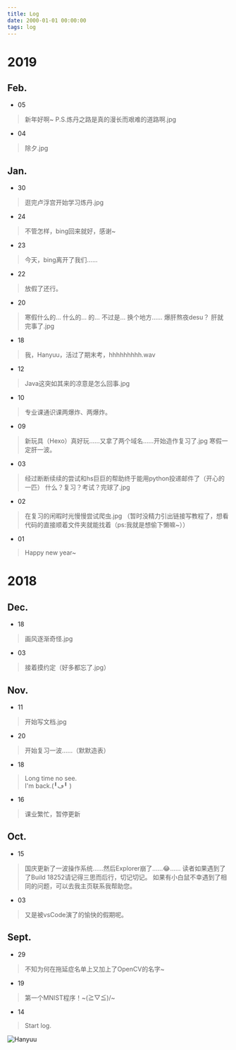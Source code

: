 ```yaml
---
title: Log
date: 2000-01-01 00:00:00
tags: log
---
```



# 2019
## Feb.
* 05
> 新年好啊~
> P.S.炼丹之路是真的漫长而艰难的道路啊.jpg
* 04
> 除夕.jpg
## Jan.
* 30
> 逛完卢浮宫开始学习炼丹.jpg
* 24
> 不管怎样，bing回来就好，感谢~
* 23
> 今天，bing离开了我们……
* 22
> 放假了还行。
* 20
> 寒假什么的…
> 什么的…
> 的…
> 不过是…
> 换个地方……
> 爆肝熬夜desu？
> 肝就完事了.jpg
* 18
> 我，Hanyuu，活过了期末考，hhhhhhhhh.wav
* 12
> Java这突如其来的凉意是怎么回事.jpg
* 10
> 专业课通识课两爆炸、两爆炸。
* 09
> 新玩具（Hexo）真好玩……又拿了两个域名……开始造作复习了.jpg
> 寒假一定肝一波。
* 03
> 经过断断续续的尝试和hs巨巨的帮助终于能用python投递邮件了（开心的一匹）
> 什么？复习？考试？完球了.jpg
* 02
> 在复习的闲暇时光慢慢尝试爬虫.jpg
> （暂时没精力引出链接写教程了，想看代码的直接顺着文件夹就能找着（ps:我就是想偷下懒嘛~））
* 01
> Happy new year~
# 2018
## Dec.
* 18
> 画风逐渐奇怪.jpg
* 03
> 接着摸约定（好多都忘了.jpg）
## Nov.
* 11
> 开始写文档.jpg
* 20
> 开始复习一波……（默默造表）
* 18
> Long time no see.\
> I'm back.(╹ڡ╹ )
* 16
> 课业繁忙，暂停更新
## Oct.
* 15
> 国庆更新了一波操作系统……然后Explorer崩了……😂……
> 读者如果遇到了了Build 18252请记得三思而后行，切记切记。
> 如果有小白鼠不幸遇到了相同的问题，可以去我主页联系我帮助您。
* 03
> 又是被vsCode演了的愉快的假期呢。
## Sept.
* 29
> 不知为何在拖延症名单上又加上了OpenCV的名字~
* 19
> 第一个MNIST程序！~\(≧▽≦)/~
* 14
> Start log.

![Hanyuu](https://raw.githubusercontent.com/HanyuuFurude/TechBlog/master/studyNotes/rm.png
)